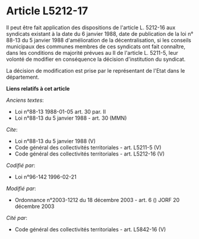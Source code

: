 # Article L5212-17

Il peut être fait application des dispositions de l'article L. 5212-16 aux syndicats existant à la date du 6 janvier 1988,
date de publication de la loi n° 88-13 du 5 janvier 1988 d'amélioration de la décentralisation, si les conseils municipaux
des communes membres de ces syndicats ont fait connaître, dans les conditions de majorité prévues au II de l'article L.
5211-5, leur volonté de modifier en conséquence la décision d'institution du syndicat. 

La décision de modification est prise par le représentant de l'Etat dans le département.

**Liens relatifs à cet article**

_Anciens textes_:

  - Loi n°88-13 1988-01-05 art. 30 par. II
  - Loi n°88-13 du 5 janvier 1988 - art. 30 (MMN)

_Cite_:

  - Loi n°88-13 du 5 janvier 1988 (V)
  - Code général des collectivités territoriales - art. L5211-5 (V)
  - Code général des collectivités territoriales - art. L5212-16 (V)

_Codifié par_:

  - Loi n°96-142 1996-02-21

_Modifié par_:

  - Ordonnance n°2003-1212 du 18 décembre 2003 - art. 6 () JORF 20 décembre 2003

_Cité par_:

  - Code général des collectivités territoriales - art. L5842-16 (V)
